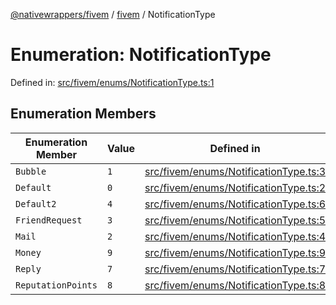 [@nativewrappers/fivem](../../README.md) / [fivem](../README.md) / NotificationType

# Enumeration: NotificationType

Defined in: [src/fivem/enums/NotificationType.ts:1](https://github.com/nativewrappers/nativewrappers/blob/11c6a49b7dbba5233f7fb8c63e2382099dcf6c28/src/fivem/enums/NotificationType.ts#L1)

## Enumeration Members

| Enumeration Member | Value | Defined in |
| ------ | ------ | ------ |
| <a id="bubble"></a> `Bubble` | `1` | [src/fivem/enums/NotificationType.ts:3](https://github.com/nativewrappers/nativewrappers/blob/11c6a49b7dbba5233f7fb8c63e2382099dcf6c28/src/fivem/enums/NotificationType.ts#L3) |
| <a id="default"></a> `Default` | `0` | [src/fivem/enums/NotificationType.ts:2](https://github.com/nativewrappers/nativewrappers/blob/11c6a49b7dbba5233f7fb8c63e2382099dcf6c28/src/fivem/enums/NotificationType.ts#L2) |
| <a id="default2"></a> `Default2` | `4` | [src/fivem/enums/NotificationType.ts:6](https://github.com/nativewrappers/nativewrappers/blob/11c6a49b7dbba5233f7fb8c63e2382099dcf6c28/src/fivem/enums/NotificationType.ts#L6) |
| <a id="friendrequest"></a> `FriendRequest` | `3` | [src/fivem/enums/NotificationType.ts:5](https://github.com/nativewrappers/nativewrappers/blob/11c6a49b7dbba5233f7fb8c63e2382099dcf6c28/src/fivem/enums/NotificationType.ts#L5) |
| <a id="mail"></a> `Mail` | `2` | [src/fivem/enums/NotificationType.ts:4](https://github.com/nativewrappers/nativewrappers/blob/11c6a49b7dbba5233f7fb8c63e2382099dcf6c28/src/fivem/enums/NotificationType.ts#L4) |
| <a id="money"></a> `Money` | `9` | [src/fivem/enums/NotificationType.ts:9](https://github.com/nativewrappers/nativewrappers/blob/11c6a49b7dbba5233f7fb8c63e2382099dcf6c28/src/fivem/enums/NotificationType.ts#L9) |
| <a id="reply"></a> `Reply` | `7` | [src/fivem/enums/NotificationType.ts:7](https://github.com/nativewrappers/nativewrappers/blob/11c6a49b7dbba5233f7fb8c63e2382099dcf6c28/src/fivem/enums/NotificationType.ts#L7) |
| <a id="reputationpoints"></a> `ReputationPoints` | `8` | [src/fivem/enums/NotificationType.ts:8](https://github.com/nativewrappers/nativewrappers/blob/11c6a49b7dbba5233f7fb8c63e2382099dcf6c28/src/fivem/enums/NotificationType.ts#L8) |
